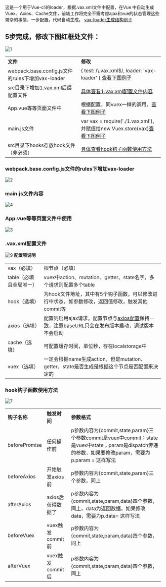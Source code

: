 <p>
这是一个用于Vue-cli的loader，根据.vax.xml文件中配置，在Vue 中自动生成Vuex、Axios、Cache文件，前端工作将完全不需考虑ajax和vue的状态管理这些繁杂的事情，一步配置，代码自动生成。
<a href="https://github.com/terribleness/vax-loader/issues/2" target="_blank">vax-loader生成结构例子</a>
</p>
<h2>5步完成，修改下图红框处文件：</h2>
        <p><img src="https://user-images.githubusercontent.com/37056647/38087033-3c4be2d0-3389-11e8-88b3-6a3b3b963f6e.PNG" alt="1" style="max-width:100%;">
          <table>
            <tbody>
            <tr>
              <td><strong>文件</strong></td>
              <td><strong>修改</strong></td>
            </tr>
              <tr>
                <td>webpack.base.config.js文件的rules下增加vax-loader</td>
                <td>
                      {
                        test: /\.vax.xml$/,
                    loader: 'vax-loader'
                }
              <a href="#ext1">查看下图例子</a>
                </td>
              </tr>
              <tr>
                <td>src目录下增加1.vax.xml后缀配置文件</td>
                <td><a href="#ext3">具体查看1.vax.xml配置文件内容</a></td>
              </tr>
              <tr>
                <td>App.vue等等页面文件中</td>
                <td>
                  根据配置，同vuex一样的调用，<a href="#ext4">查看下图例子</a>
                </td>
              </tr>
              <tr>
                <td>main.js文件</td>
                <td>var vax = require('./1.vax.xml')，并赋值给new Vuex.store(vax)<a href="#ext5">查看下图例子</a></td>
              </tr>
              <tr>
                <td>src目录下hooks存放hook文件（非必须）</td>
                <td><a href="#ext2">具体查看hook钩子函数使用方法</a></td>
              </tr>
            </tbody>
          </table>
        </p>
          <p>
          <h3><a name="user-content-ext1">webpack.base.config.js文件的rules下增加vax-loader</a></h3>
          <img src="https://user-images.githubusercontent.com/37056647/38087283-25b685d8-338a-11e8-9bb1-b9a417ad6413.PNG" alt="2" style="max-width:100%;">
          </p>
          <p>
          <h3><a name="user-content-ext5">main.js文件内容</a></h3>
          <img src="https://user-images.githubusercontent.com/37056647/38088210-93e9efec-338d-11e8-9127-d6717a19a3e3.PNG" alt="4" style="max-width:100%;">
          </p>
          <p><h3><a name="user-content-ext4">App.vue等等页面文件中使用</a></h3>
          <img src="https://user-images.githubusercontent.com/37056647/38088230-a49aae76-338d-11e8-8e2c-caf4eaee2e1f.PNG" alt="3" style="max-width:100%;">
          </p>
          <p><h3><a name="user-content-ext3">.vax.xml配置文件</a></h3>
          <img src="https://user-images.githubusercontent.com/37056647/38089028-9e426d7c-3390-11e8-82c0-4e9467714cd6.PNG" alt="9" style="max-width:100%;">       
          <strong>配置项说明</strong>
          <table>
                    <tbody>
                      <tr><td>vax（必填）</td><td>根节点（必填）</td></tr>
                      <tr><td>table（必填且全局唯一）</td><td>vuex中action、mutation、getter、state名字，多个请求则配置多个table</td></tr>
                      <tr><td>hook（选填）</td><td>为hook文件地址，其中有5个钩子函数，可以修改进行中状态，如参数修改，返回值修改，触发其他commit等</td></tr>
                      <tr><td>axios（选填）</td><td>配置则启用ajax请求，配置节点与<a href="https://github.com/axios/axios#request-config">axios配置</a>保持一致，注意baseURL只会在发布版本启动，调试版本不会启动</td></tr>
                      <tr><td>cache（选填）</td><td>可配置缓存时间，单位秒，存在localstorage中</td></tr>
                      <tr><td>vuex（选填）</td><td>一定会根据name生成action，但是mutation、getter、state是否生成是根据这个节点是否配置来决定的</td></tr>
                    </tbody>
                  </table>
              <p><h3><a name="user-content-ext2">hook钩子函数使用方法</a></h3>
                  <img src="https://user-images.githubusercontent.com/37056647/38088606-f7cb6a30-338e-11e8-9d87-50c377c9091a.PNG" alt="7" style="max-width:100%;">
                    <table>
                      <tbody><tr><td><strong>钩子名称</strong></td><td><strong>触发时间<strong></strong></strong></td><td><strong>参数格式</strong></td></tr>
                        <tr><td>beforePromise</td><td>任何操作前</td><td>p参数内容为{commit,state,param}三个参数commit是vuex中commit；state是vuex中state；param是dispatch传递的参数，如果要修改param，需要为p.param = 这样写法</td></tr>
                        <tr><td>beforeAxios</td><td>开始触发axios前</td><td>p参数内容为{commit,state,param}三个参数，同上</td></tr>
                        <tr><td>afterAxios</td><td>axios后获得数据了</td><td>p参数内容为{commit,state,param,data}四个参数，同上，data为返回数据，如果修改data，需要为p.data= 这样写法</td></tr>
                        <tr><td>beforeVuex</td><td>vuex触发commit前</td><td>p参数内容为{commit,state,param,data}四个参数，同上</td></tr>
                        <tr><td>afterVuex</td><td>vuex触发commit后</td><td>p参数内容为{commit,state,param,data}四个参数，同上</td></tr>
  </tbody>
</table>
</p>

